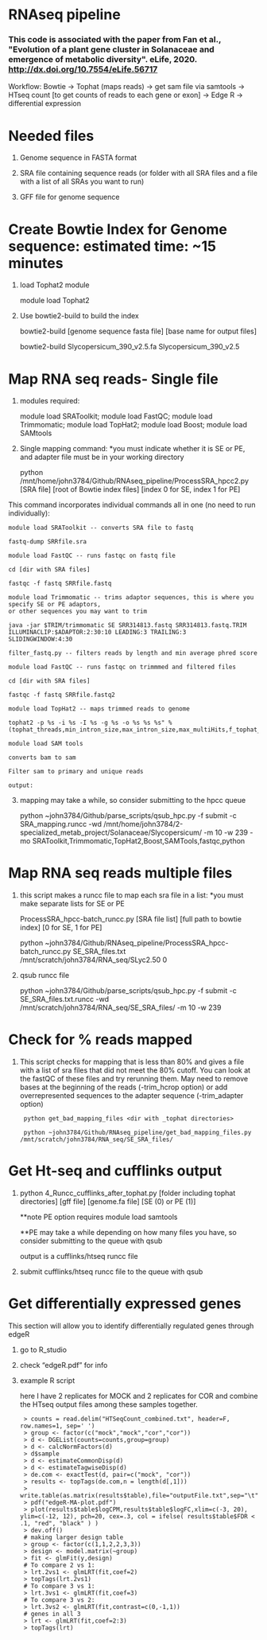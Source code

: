 # RNAseq pipeline
### This code is associated with the paper from Fan et al., "Evolution of a plant gene cluster in Solanaceae and emergence of metabolic diversity". eLife, 2020. http://dx.doi.org/10.7554/eLife.56717


Workflow: Bowtie -> Tophat (maps reads) -> get sam file via samtools -> 
HTseq count [to get counts of reads to each gene or exon] -> Edge R -> differential expression  

# Needed files

1) Genome sequence in FASTA format

2) SRA file containing sequence reads (or folder with all SRA files and a file with a list of all SRAs you want to run)

3) GFF file for genome sequence

# Create Bowtie Index for Genome sequence: estimated time: ~15 minutes

1) load Tophat2 module

    module load Tophat2
    
2) Use bowtie2-build to build the index

    bowtie2-build [genome sequence fasta file] [base name for output files]
    
    bowtie2-build  Slycopersicum_390_v2.5.fa  Slycopersicum_390_v2.5
    
# Map RNA seq reads- Single file

1) modules required:

    module load SRAToolkit; module load FastQC; module load Trimmomatic; module load TopHat2; module load Boost; module load SAMtools
    
2) Single mapping command: *you must indicate whether it is SE or PE, and adapter file must be in your working directory

    python /mnt/home/john3784/Github/RNAseq_pipeline/ProcessSRA_hpcc2.py [SRA file] [root of Bowtie index files] [index 0 for SE, index 1 for PE]
    
 This command incorporates individual commands all in one (no need to run individually):
        
    module load SRAToolkit -- converts SRA file to fastq
    
    fastq-dump SRRfile.sra 
    
    module load FastQC -- runs fastqc on fastq file
    
    cd [dir with SRA files]
    
    fastqc -f fastq SRRfile.fastq 
    
    module load Trimmomatic -- trims adaptor sequences, this is where you specify SE or PE adaptors, 
    or other sequences you may want to trim
    
    java -jar $TRIM/trimmomatic SE SRR314813.fastq SRR314813.fastq.TRIM ILLUMINACLIP:$ADAPTOR:2:30:10 LEADING:3 TRAILING:3      SLIDINGWINDOW:4:30 
    
    filter_fastq.py -- filters reads by length and min average phred score
    
    module load FastQC -- runs fastqc on trimmmed and filtered files
    
    cd [dir with SRA files]
    
    fastqc -f fastq SRRfile.fastq2
    
    module load TopHat2 -- maps trimmed reads to genome
    
    tophat2 -p %s -i %s -I %s -g %s -o %s %s %s" %(tophat_threads,min_intron_size,max_intron_size,max_multiHits,f_tophat_file,genome,filtered_file)
    
    module load SAM tools
    
    converts bam to sam
    
    Filter sam to primary and unique reads
    
    output:
    
3) mapping may take a while, so consider submitting to the hpcc queue

    python ~john3784/Github/parse_scripts/qsub_hpc.py -f submit -c SRA_mapping.runcc -wd /mnt/home/john3784/2-specialized_metab_project/Solanaceae/Slycopersicum/ -m 10 -w 239 -mo SRAToolkit,Trimmomatic,TopHat2,Boost,SAMTools,fastqc,python

# Map RNA seq reads multiple files

1) this script makes a runcc file to map each sra file in a list: *you must make separate lists for SE or PE 

    ProcessSRA_hpcc-batch_runcc.py [SRA file list] [full path to bowtie index] [0 for SE, 1 for PE]

    python ~john3784/Github/RNAseq_pipeline/ProcessSRA_hpcc-batch_runcc.py SE_SRA_files.txt /mnt/scratch/john3784/RNA_seq/SLyc2.50 0
    
2) qsub runcc file

    python ~john3784/Github/parse_scripts/qsub_hpc.py -f submit -c SE_SRA_files.txt.runcc -wd /mnt/scratch/john3784/RNA_seq/SE_SRA_files/ -m 10 -w 239
    
# Check for % reads mapped

1) This script checks for mapping that is less than 80% and gives a file with a list of sra files that did not meet the 80% cutoff. You can look at the fastQC of these files and try rerunning them. May need to remove bases at the beginning of the reads (-trim_hcrop <number of bases to remove> option) or add overrepresented sequences to the adapter sequence (-trim_adapter <file with adapters and over-represented sequences> option)

        python get_bad_mapping_files <dir with _tophat directories>
        
        python ~john3784/Github/RNAseq_pipeline/get_bad_mapping_files.py /mnt/scratch/john3784/RNA_seq/SE_SRA_files/
  

# Get Ht-seq and cufflinks output

1) python 4_Runcc_cufflinks_after_tophat.py [folder including tophat directories] [gff file] [genome.fa file] [SE (0) or PE (1)]
   
   **note PE option requires module load samtools
   
   **PE may take a while depending on how many files you have, so consider submitting to the queue with qsub
   
   output is a cufflinks/htseq runcc file
   
2) submit cufflinks/htseq runcc file to the queue with qsub

# Get differentially expressed genes

This section will allow you to identify differentially regulated genes through edgeR

1. go to R_studio

2. check “edgeR.pdf” for info

3. example R script


   here I have 2 replicates for MOCK and 2 replicates for COR and combine the HTseq output files among these samples together.
   
        > counts = read.delim("HTSeqCount_combined.txt", header=F, row.names=1, sep=' ')
        > group <- factor(c("mock","mock","cor","cor"))
        > d <- DGEList(counts=counts,group=group)
        > d <- calcNormFactors(d)
        > d$sample
        > d <- estimateCommonDisp(d)
        > d <- estimateTagwiseDisp(d)
        > de.com <- exactTest(d, pair=c("mock", "cor"))
        > results <- topTags(de.com,n = length(d[,1]))
        > write.table(as.matrix(results$table),file="outputFile.txt",sep="\t")
        > pdf("edgeR-MA-plot.pdf")
        > plot(results$table$logCPM,results$table$logFC,xlim=c(-3, 20), ylim=c(-12, 12), pch=20, cex=.3, col = ifelse( results$table$FDR < .1, "red", "black" ) )
        > dev.off()
        # making larger design table
        > group <- factor(c(1,1,2,2,3,3))
        > design <- model.matrix(~group)
        > fit <- glmFit(y,design)
        # To compare 2 vs 1:
        > lrt.2vs1 <- glmLRT(fit,coef=2)
        > topTags(lrt.2vs1)
        # To compare 3 vs 1:
        > lrt.3vs1 <- glmLRT(fit,coef=3)
        # To compare 3 vs 2:
        > lrt.3vs2 <- glmLRT(fit,contrast=c(0,-1,1))
        # genes in all 3
        > lrt <- glmLRT(fit,coef=2:3)
        > topTags(lrt)


   
